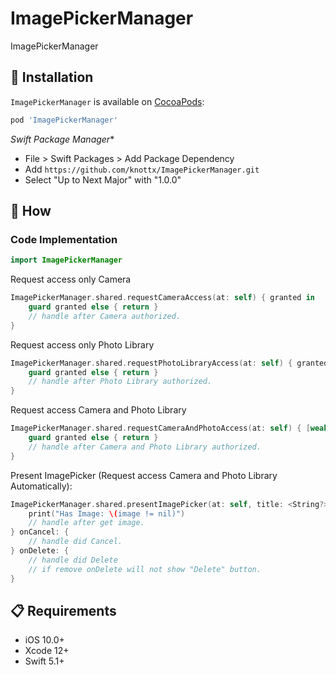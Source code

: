 # ImagePickerManager
ImagePickerManager

## 📲 Installation

`ImagePickerManager` is available on [CocoaPods](https://cocoapods.org/pods/ImagePickerManager):
```ruby
pod 'ImagePickerManager'
```

*Swift Package Manager**

* File > Swift Packages > Add Package Dependency
* Add `https://github.com/knottx/ImagePickerManager.git`
* Select "Up to Next Major" with "1.0.0"

## 📝 How
### Code Implementation
```swift
import ImagePickerManager
````

Request access only Camera
```swift
ImagePickerManager.shared.requestCameraAccess(at: self) { granted in
    guard granted else { return }
    // handle after Camera authorized.
}
```

Request access only Photo Library
```swift
ImagePickerManager.shared.requestPhotoLibraryAccess(at: self) { granted in
    guard granted else { return }
    // handle after Photo Library authorized.
}
```

Request access Camera and Photo Library
```swift
ImagePickerManager.shared.requestCameraAndPhotoAccess(at: self) { [weak self] granted in
    guard granted else { return }
    // handle after Camera and Photo Library authorized.
}
```

Present ImagePicker (Request access Camera and Photo Library Automatically):
```swift
ImagePickerManager.shared.presentImagePicker(at: self, title: <String?>, message: <String?>, allowEditing: <Bool>) { image in
    print("Has Image: \(image != nil)")
    // handle after get image.
} onCancel: {
    // handle did Cancel.
} onDelete: {
    // handle did Delete 
    // if remove onDelete will not show "Delete" button.
}
```

## 📋 Requirements

* iOS 10.0+
* Xcode 12+
* Swift 5.1+

